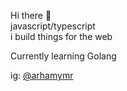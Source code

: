 <p> Hi there 👋 <br/>javascript/typescript<br/>i build things for the web</p>

<p> Currently learning Golang </p>

<p> ig: <a href="https://www.instagram.com/arhamymr"  target="_blank">@arhamymr </a> <br/>
